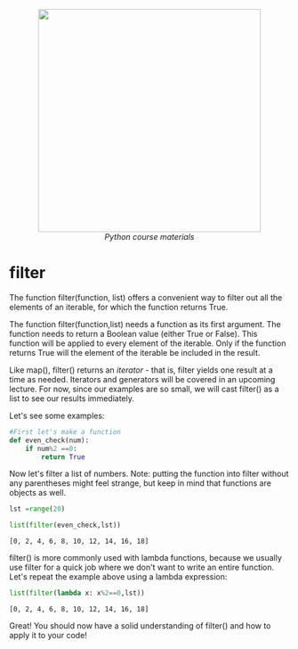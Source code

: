 <center>
    <img src='https://intecbrussel.be/img/logo3.png' width='400px' height='auto'/>
    <br/>
    <em>Python course materials</em>
</center>

# filter

The function filter(function, list) offers a convenient way to filter out all the elements of an iterable, for which the function returns True. 

The function filter(function,list) needs a function as its first argument. The function needs to return a Boolean value (either True or False). This function will be applied to every element of the iterable. Only if the function returns True will the element of the iterable be included in the result.

Like map(), filter() returns an *iterator* - that is, filter yields one result at a time as needed. Iterators and generators will be covered in an upcoming lecture. For now, since our examples are so small, we will cast filter() as a list to see our results immediately.

Let's see some examples:


```python
#First let's make a function
def even_check(num):
    if num%2 ==0:
        return True
```

Now let's filter a list of numbers. Note: putting the function into filter without any parentheses might feel strange, but keep in mind that functions are objects as well.


```python
lst =range(20)

list(filter(even_check,lst))
```




    [0, 2, 4, 6, 8, 10, 12, 14, 16, 18]



filter() is more commonly used with lambda functions, because we usually use filter for a quick job where we don't want to write an entire function. Let's repeat the example above using a lambda expression:


```python
list(filter(lambda x: x%2==0,lst))
```




    [0, 2, 4, 6, 8, 10, 12, 14, 16, 18]



Great! You should now have a solid understanding of filter() and how to apply it to your code!

